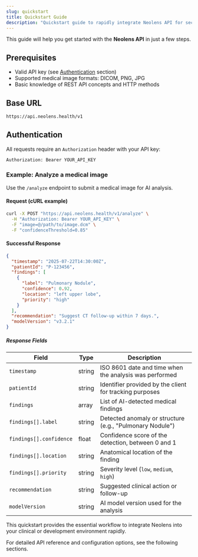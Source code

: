 ```yaml
---
slug: quickstart
title: Quickstart Guide
description: "Quickstart guide to rapidly integrate Neolens API for secure, efficient medical image analysis using authentication and the /analyze endpoint."
---
```


This guide will help you get started with the **Neolens API** in just a few steps.

## Prerequisites

- Valid API key (see [Authentication](authentication.md) section)  
- Supported medical image formats: DICOM, PNG, JPG  
- Basic knowledge of REST API concepts and HTTP methods

## Base URL

```bash
https://api.neolens.health/v1
```

## Authentication

All requests require an `Authorization` header with your API key:

```bash
Authorization: Bearer YOUR_API_KEY
```

### Example: Analyze a medical image

Use the `/analyze` endpoint to submit a medical image for AI analysis.

#### Request (cURL example)

```bash
curl -X POST "https://api.neolens.health/v1/analyze" \
  -H "Authorization: Bearer YOUR_API_KEY" \
  -F "image=@/path/to/image.dcm" \
  -F "confidenceThreshold=0.85"
```

#### Successful Response

```json
{
  "timestamp": "2025-07-22T14:30:00Z",
  "patientId": "P-123456",
  "findings": [
    {
      "label": "Pulmonary Nodule",
      "confidence": 0.92,
      "location": "left upper lobe",
      "priority": "high"
    }
  ],
  "recommendation": "Suggest CT follow-up within 7 days.",
  "modelVersion": "v3.2.1"
}
```

##### Response Fields

| Field                   | Type   | Description                                              |
| ----------------------- | ------ | -------------------------------------------------------- |
| `timestamp`             | string | ISO 8601 date and time when the analysis was performed   |
| `patientId`             | string | Identifier provided by the client for tracking purposes  |
| `findings`              | array  | List of AI-detected medical findings                     |
| `findings[].label`      | string | Detected anomaly or structure (e.g., "Pulmonary Nodule") |
| `findings[].confidence` | float  | Confidence score of the detection, between 0 and 1       |
| `findings[].location`   | string | Anatomical location of the finding                       |
| `findings[].priority`   | string | Severity level (`low`, `medium`, `high`)                 |
| `recommendation`        | string | Suggested clinical action or follow-up                   |
| `modelVersion`          | string | AI model version used for the analysis                   |

This quickstart provides the essential workflow to integrate Neolens into your clinical or development environment rapidly.

For detailed API reference and configuration options, see the following sections.
